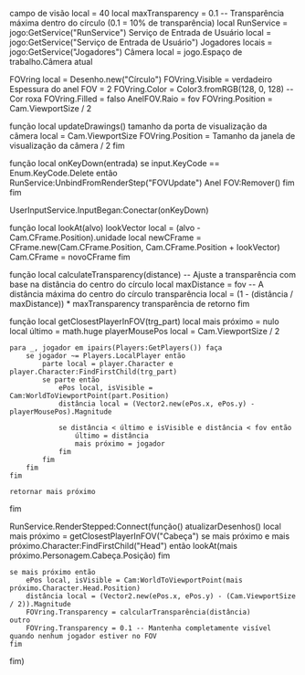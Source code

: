 campo de visão local = 40
local maxTransparency = 0.1 -- Transparência máxima dentro do círculo (0.1 = 10% de transparência)
local RunService = jogo:GetService("RunService")
Serviço de Entrada de Usuário local = jogo:GetService("Serviço de Entrada de Usuário")
Jogadores locais = jogo:GetService("Jogadores")
Câmera local = jogo.Espaço de trabalho.Câmera atual

FOVring local = Desenho.new("Círculo")
FOVring.Visible = verdadeiro
Espessura do anel FOV = 2
FOVring.Color = Color3.fromRGB(128, 0, 128) -- Cor roxa
FOVring.Filled = falso
AnelFOV.Raio = fov
FOVring.Position = Cam.ViewportSize / 2

função local updateDrawings()
    tamanho da porta de visualização da câmera local = Cam.ViewportSize
    FOVring.Position = Tamanho da janela de visualização da câmera / 2
fim

função local onKeyDown(entrada)
    se input.KeyCode == Enum.KeyCode.Delete então
        RunService:UnbindFromRenderStep("FOVUpdate")
        Anel FOV:Remover()
    fim
fim

UserInputService.InputBegan:Conectar(onKeyDown)

função local lookAt(alvo)
    lookVector local = (alvo - Cam.CFrame.Position).unidade
    local newCFrame = CFrame.new(Cam.CFrame.Position, Cam.CFrame.Position + lookVector)
    Cam.CFrame = novoCFrame
fim

função local calculateTransparency(distance)
    -- Ajuste a transparência com base na distância do centro do círculo
    local maxDistance = fov -- A distância máxima do centro do círculo
    transparência local = (1 - (distância / maxDistance)) * maxTransparency
    transparência de retorno
fim

função local getClosestPlayerInFOV(trg_part)
    local mais próximo = nulo
    local último = math.huge
    playerMousePos local = Cam.ViewportSize / 2

    para _, jogador em ipairs(Players:GetPlayers()) faça
        se jogador ~= Players.LocalPlayer então
            parte local = player.Character e player.Character:FindFirstChild(trg_part)
            se parte então
                ePos local, isVisible = Cam:WorldToViewportPoint(part.Position)
                distância local = (Vector2.new(ePos.x, ePos.y) - playerMousePos).Magnitude

                se distância < último e isVisible e distância < fov então
                    último = distância
                    mais próximo = jogador
                fim
            fim
        fim
    fim

    retornar mais próximo
fim

RunService.RenderStepped:Connect(função()
    atualizarDesenhos()
    local mais próximo = getClosestPlayerInFOV("Cabeça")
    se mais próximo e mais próximo.Character:FindFirstChild("Head") então
        lookAt(mais próximo.Personagem.Cabeça.Posição)
    fim
    
    se mais próximo então
        ePos local, isVisible = Cam:WorldToViewportPoint(mais próximo.Character.Head.Position)
        distância local = (Vector2.new(ePos.x, ePos.y) - (Cam.ViewportSize / 2)).Magnitude
        FOVring.Transparency = calcularTransparência(distância)
    outro
        FOVring.Transparency = 0.1 -- Mantenha completamente visível quando nenhum jogador estiver no FOV
    fim
fim)
